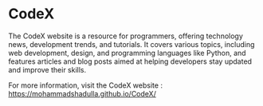# CodeX
The CodeX website is a resource for programmers, offering technology news, development trends, and tutorials. It covers various topics, including web development, design, and programming languages like Python, and features articles and blog posts aimed at helping developers stay updated and improve their skills.

For more information, visit the CodeX website : https://mohammadshadulla.github.io/CodeX/
